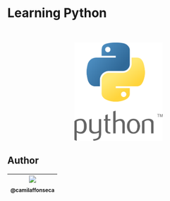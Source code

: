 # Learning Python

<br />

<p align="center">
    <img
        src="https://raw.githubusercontent.com/camilaffonseca/Learning_Python/master/python-logo.png" 
        width="200px"
        alt="Python Logo"
    />
</p>

## Author

| [<img src="https://avatars0.githubusercontent.com/u/54648900?s=460&u=43b350516ce10d2ec1f2b412bbb9c58322c5c92a&v=4" width=115><br><sub>@camilaffonseca</sub>](https://github.com/camilaffonseca) |
| :---: |
